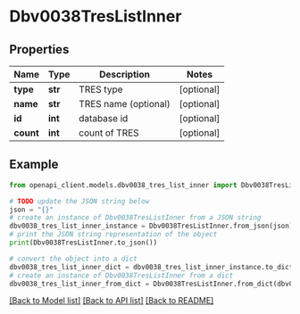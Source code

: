 # Dbv0038TresListInner


## Properties

Name | Type | Description | Notes
------------ | ------------- | ------------- | -------------
**type** | **str** | TRES type | [optional] 
**name** | **str** | TRES name (optional) | [optional] 
**id** | **int** | database id | [optional] 
**count** | **int** | count of TRES | [optional] 

## Example

```python
from openapi_client.models.dbv0038_tres_list_inner import Dbv0038TresListInner

# TODO update the JSON string below
json = "{}"
# create an instance of Dbv0038TresListInner from a JSON string
dbv0038_tres_list_inner_instance = Dbv0038TresListInner.from_json(json)
# print the JSON string representation of the object
print(Dbv0038TresListInner.to_json())

# convert the object into a dict
dbv0038_tres_list_inner_dict = dbv0038_tres_list_inner_instance.to_dict()
# create an instance of Dbv0038TresListInner from a dict
dbv0038_tres_list_inner_from_dict = Dbv0038TresListInner.from_dict(dbv0038_tres_list_inner_dict)
```
[[Back to Model list]](../README.md#documentation-for-models) [[Back to API list]](../README.md#documentation-for-api-endpoints) [[Back to README]](../README.md)



